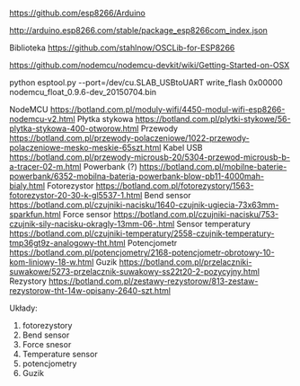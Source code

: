 https://github.com/esp8266/Arduino

http://arduino.esp8266.com/stable/package_esp8266com_index.json

Biblioteka https://github.com/stahlnow/OSCLib-for-ESP8266

https://github.com/nodemcu/nodemcu-devkit/wiki/Getting-Started-on-OSX


python esptool.py --port=/dev/cu.SLAB_USBtoUART write_flash 0x00000 nodemcu_float_0.9.6-dev_20150704.bin


NodeMCU	https://botland.com.pl/moduly-wifi/4450-modul-wifi-esp8266-nodemcu-v2.html
Płytka stykowa	https://botland.com.pl/plytki-stykowe/56-plytka-stykowa-400-otworow.html
Przewody	https://botland.com.pl/przewody-polaczeniowe/1022-przewody-polaczeniowe-mesko-meskie-65szt.html
Kabel USB	https://botland.com.pl/przewody-microusb-20/5304-przewod-microusb-b-a-tracer-02-m.html
Powerbank (?)	https://botland.com.pl/mobilne-baterie-powerbank/6352-mobilna-bateria-powerbank-blow-pb11-4000mah-bialy.html
Fotorezystor	https://botland.com.pl/fotorezystory/1563-fotorezystor-20-30-k-gl5537-1.html
Bend sensor	https://botland.com.pl/czujniki-nacisku/1640-czujnik-ugiecia-73x63mm-sparkfun.html
Force sensor	https://botland.com.pl/czujniki-nacisku/753-czujnik-sily-nacisku-okragly-13mm-06-.html
Sensor temperatury	https://botland.com.pl/czujniki-temperatury/2558-czujnik-temperatury-tmp36gt9z-analogowy-tht.html
Potencjometr	https://botland.com.pl/potencjometry/2168-potencjometr-obrotowy-10-kom-liniowy-18-w.html
Guzik	https://botland.com.pl/przelaczniki-suwakowe/5273-przelacznik-suwakowy-ss22t20-2-pozycyjny.html
Rezystory	https://botland.com.pl/zestawy-rezystorow/813-zestaw-rezystorow-tht-14w-opisany-2640-szt.html


Układy:

1. fotorezystory
2. Bend sensor
3. Force snesor
4. Temperature sensor
5. potencjometry
6. Guzik
